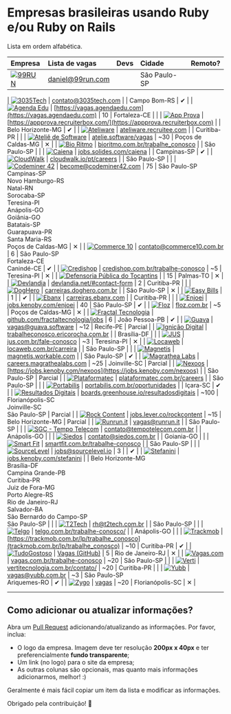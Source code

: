 # Empresas brasileiras usando Ruby e/ou Ruby on Rails

Lista em ordem alfabética.

| Empresa                                                                                                 | Lista de vagas                                                                             | Devs  | Cidade                                                                                                                                                                                         | Remoto? |
| :---                                                                                                    | :---                                                                                       | :---: | :---                                                                                                                                                                                           | :---:   |
| [![99RUN](https://s3-sa-east-1.amazonaws.com/site-maratonavirtual/Imagens/Lp_curso/logo99run.png)](https://99run.com)                                   | [daniel@99run.com](mailto:daniel@99run.com)                                        |       | São Paulo-SP 

| [![3035Tech](/companies/3035tech.png?raw=true)](https://3035tech.com)                                   | [contato@3035tech.com](mailto:contato@3035tech.com)                                        |       | Campo Bom-RS                                                                                                                                                                                   | ✔       |
| [![Agenda Edu](/companies/agendaedu.png?raw=true)](https://agendaedu.com)                               | [https://vagas.agendaedu.com](https://vagas.agendaedu.com)                                 | 10    | Fortaleza-CE                                                                                                                                                                                   |         |
| [![App Prova](/companies/appprova.png?raw=true)](http://appprova.com.br)                                | [https://appprova.recruiterbox.com/](https://appprova.recruiterbox.com)                    |       | Belo Horizonte-MG                                                                                                                                                                              | ✔       |
| [![Ateliware](/companies/ateliware.png?raw=true)](https://ateliware.com.br)                             | [ateliware.recruitee.com](https://ateliware.recruitee.com)                                 |       | Curitiba-PR                                                                                                                                                                                    |         |
| [![Ateliê de Software](/companies/atelie.png?raw=true)](https://atelie.software)                        | [atelie.software/vagas](https://atelie.software/vagas)                                     | ~30   | Poços de Caldas-MG                                                                                                                                                                             | ✕       |
| [![Bio Ritmo](/companies/bio-ritmo.png?raw=true)](https://www.bioritmo.com.br)                          | [bioritmo.com.br/trabalhe_conosco](https://www.bioritmo.com.br/trabalhe_conosco)           |       | São Paulo-SP                                                                                                                                                                                   |         |
| [![Caiena](/companies/caiena.png?raw=true)](https://www.caiena.net)                                     | [jobs.solides.com/caiena](http://jobs.solides.com/caiena)                                  |       | Campinas-SP                                                                                                                                                                                    | ✔       |
| [![CloudWalk](/companies/cloud-walk.png?raw=true)](https://www.cloudwalk.io/pt)                         | [cloudwalk.io/pt/careers](https://www.cloudwalk.io/pt/careers)                             |       | São Paulo-SP                                                                                                                                                                                   |         |
| [![Codeminer 42](/companies/codeminer.png?raw=true)](https://www.codeminer42.com)                       | [become@codeminer42.com](mailto:become@codeminer42.com)                                    | 75    | São Paulo-SP<br>Campinas-SP<br>Novo Hamburgo-RS<br>Natal-RN<br>Sorocaba-SP<br>Teresina-PI<br>Anápolis-GO<br>Goiânia-GO<br>Batatais-SP<br>Guarapuava-PR<br>Santa Maria-RS<br>Poços de Caldas-MG | ✕       |
| [![Commerce 10](/companies/commerce10.png?raw=true)](https://www.commerce10.com.br)                     | [contato@commerce10.com.br](mailto:contato@commerce10.com.br)                              | 6     | São Paulo-SP<br>Fortaleza-CE<br>Canindé-CE                                                                                                                                                     | ✔       |
| [![Credishop](/companies/credishop.png?raw=true)](http://www.credishop.com.br)                          | [credishop.com.br/trabalhe-conosco](http://www.credishop.com.br/trabalhe-conosco)          | ~5    | Teresina-PI                                                                                                                                                                                    | ✕       |
| [![Defensoria Pública do Tocantins](/companies/dpeto.png?raw=true)](http://defensoria.to.def.br)        |                                                                                            | 15    | Palmas-TO                                                                                                                                                                                      | ✕       |
| [![Devlandia](/companies/devlandia.png?raw=true)](http://devlandia.net)                                 | [devlandia.net/#contact-form](http://devlandia.net/#contact-form)                          | 2     | Curitiba-PR                                                                                                                                                                                    |         |
| [![DogHero](/companies/dog-hero.png?raw=true)](https://www.doghero.com.br)                              | [carreiras.doghero.com.br](https://carreiras.doghero.com.br)                               |       | São Paulo-SP                                                                                                                                                                                   | ✕       |
| [![Easy Bills](/companies/easy-bills.png?raw=true)](https://www.easybills.io/?locale=pt-BR)             |                                                                                            | 1     |                                                                                                                                                                                                | ✔       |
| [![Ebanx](/companies/ebanx.png?raw=true)](https://business.ebanx.com/pt-br)                             | [carreiras.ebanx.com](https://carreiras.ebanx.com)                                         |       | Curitiba-PR                                                                                                                                                                                    |         |
| [![Enjoei](/companies/enjoei.png?raw=true)](https://www.enjoei.com.br)                                  | [jobs.kenoby.com/enjoei](https://jobs.kenoby.com/enjoei)                                   | 40    | São Paulo-SP                                                                                                                                                                                   | ✔       |
| [![Floz](/companies/floz.png?raw=true)](https://floz.com.br)                                            | [floz.com.br](https://floz.com.br)                                                         | ~5    | Poços de Caldas-MG                                                                                                                                                                             | ✕       |
| [![Fractal Tecnologia](/companies/fractal.png?raw=true)](https://www.fractaltecnologia.com.br)          | [github.com/fractaltecnologia/jobs](https://github.com/fractaltecnologia/jobs)             | 6     | João Pessoa-PB                                                                                                                                                                                 | ✔       |
| [![Guava](/companies/guava.png?raw=true)](https://guava.software)                                       | [vagas@guava.software](mailto:vagas@guava.software)                                        | ~12   | Recife-PE                                                                                                                                                                                      | Parcial |
| [![Ignição Digital](/companies/ignicao-digital.png?raw=true)](https://www.ignicaodigital.com.br)        | [trabalheconosco.ericorocha.com.br](http://trabalheconosco.ericorocha.com.br)              |       | Brasília-DF                                                                                                                                                                                    |         |
| [![JUS](/companies/jus.png?raw=true)](https://www.jus.com.br)                                           | [jus.com.br/fale-conosco](http://www.jus.com.br/fale-conosco)                              | ~3    | Teresina-PI                                                                                                                                                                                    | ✕       |
| [![Locaweb](/companies/locaweb.png?raw=true)](https://www.locaweb.com.br)                               | [locaweb.com.br/carreira](https://www.locaweb.com.br/carreira)                             |       | São Paulo-SP                                                                                                                                                                                   |         |
| [![Magnetis](/companies/magnetis.png?raw=true)](https://magnetis.com.br)                                | [magnetis.workable.com](https://magnetis.workable.com)                                     |       | São Paulo-SP                                                                                                                                                                                   | ✔       |
| [![Magrathea Labs](/companies/magrathea-labs.png?raw=true)](https://www.magrathealabs.com)              | [careers.magrathealabs.com](https://careers.magrathealabs.com)                             | ~25   | Joinville-SC                                                                                                                                                                                   | Parcial |
| [![Nexoos](/companies/nexoos.png?raw=true)](https://www.nexoos.com.br)                                  | [https://jobs.kenoby.com/nexoos](https://jobs.kenoby.com/nexoos)                           |       | São Paulo-SP                                                                                                                                                                                   | Parcial |
| [![Plataformatec](/companies/plataformatec.png?raw=true)](http://plataformatec.com.br)                  | [plataformatec.com.br/careers](http://plataformatec.com.br/careers)                        |       | São Paulo-SP                                                                                                                                                                                   |         |
| [![Portabilis](/companies/portabilis.png?raw=true)](http://portabilis.com.br)                           | [portabilis.com.br/oportunidades](http://portabilis.com.br/oportunidades)                  |       | Içara-SC                                                                                                                                                                                       | ✔       |
| [![Resultados Digitais](/companies/resultadosdigitais.png?raw=true)](https://resultadosdigitais.com.br) | [boards.greenhouse.io/resultadosdigitais](https://boards.greenhouse.io/resultadosdigitais) | ~100  | Florianópolis-SC<br>Joinville-SC<br>São Paulo-SP                                                                                                                                               | Parcial |
| [![Rock Content](/companies/rockcontent.png?raw=true)](https://rockcontent.com)                         | [jobs.lever.co/rockcontent](https://jobs.lever.co/rockcontent)                             | ~15   | Belo Horizonte-MG                                                                                                                                                                              | Parcial |
| [![Runrun.it](/companies/runrun-it.png?raw=true)](https://runrun.it/pt-BR)                              | [vagas@runrun.it](mailto:vagas@runrun.it)                                                  |       | São Paulo-SP                                                                                                                                                                                   |         |
| [![SGC - Tempo Telecom](/companies/tempo-telecom.png?raw=true)](https://sgc.accelular.com.br)           | [contato@tempotelecom.com.br](mailto:contato@tempotelecom.com.br)                          |       | Anápolis-GO                                                                                                                                                                                    |         |
| [![Siedos](/companies/siedos.png?raw=true)](http://siedos.com.br)                                       | [contato@siedos.com.br](mailto:contato@siedos.com.br)                                      |       | Goiania-GO                                                                                                                                                                                     |         |
| [![Smart Fit](/companies/smart-fit.png?raw=true)](https://www.smartfit.com.br)                          | [smartfit.com.br/trabalhe-conosco](https://www.smartfit.com.br/trabalhe-conosco)           |       | São Paulo-SP                                                                                                                                                                                   |         |
| [![SourceLevel](/companies/sourcelevel.png?raw=true)](https://sourcelevel.io)                           | [jobs@sourcelevel.io](mailto:jobs@sourcelevel.io)                                          | 3     |                                                                                                                                                                                                | ✔       |
| [![Stefanini](/companies/stefanini.png?raw=true)](https://stefanini.com/pt-br)                          | [jobs.kenoby.com/stefanini](https://stefanini.com/pt-br)                                   |       | Belo Horizonte-MG<br>Brasília-DF<br>Campina Grande-PB<br>Curitiba-PR<br>Juiz de Fora-MG<br>Porto Alegre-RS<br>Rio de Janeiro-RJ<br>Salvador-BA<br>São Bernardo do Campo-SP<br>São Paulo-SP     |         |
| [![T2Tech](/companies/t2tech.png?raw=true)](https://www.t2tech.com.br)                                  | [rh@t2tech.com.br](mailto:rh@t2tech.com.br)                                                |       | São Paulo-SP                                                                                                                                                                                   |         |
| [![Telgo](/companies/telgo.png?raw=true)](https://telgo.com.br)                                         | [telgo.com.br/trabalhe-conosco/](https://telgo.com.br/trabalhe-conosco)                    |       | Anápolis-GO                                                                                                                                                                                    |         |
| [![Trackmob](/companies/trackmob.png?raw=true)](https://www.trackmob.com.br)                            | [https://trackmob.com.br/lp/trabalhe_conosco](trackmob.com.br/lp/trabalhe_conosco)         | ~10   | Curitiba-PR                                                                                                                                                                                    | ✔       |
| [![TudoGostoso](/companies/tudogostoso.png?raw=true)](https://www.tudogostoso.com.br)                   | [Vagas (GitHub)](https://github.com/tdginternet/vagas/issues)                              | 5     | Rio de Janeiro-RJ                                                                                                                                                                              | ✕       |
| [![Vagas.com](/companies/vagas.png?raw=true)](https://www.vagas.com.br)                                 | [vagas.com.br/trabalhe-conosco](https://www.vagas.com.br/trabalhe-conosco)                 | ~20   | São Paulo-SP                                                                                                                                                                                   |         |
| [![Verti](/companies/verti.png?raw=true)](https://www.vertitecnologia.com.br)                           | [vertitecnologia.com.br/contato/](http://vertitecnologia.com.br/contato)                   | ~20   | Curitiba-PR                                                                                                                                                                                    |         |
| [![Yubb](/companies/yubb.png?raw=true)](https://yubb.com.br)                                            | [vagas@yubb.com.br](mailto:vagas@yubb.com.br)                                              | ~3    | São Paulo-SP<br>Ariquemes-RO                                                                                                                                                                   | ✔       |
| [![Zygo](/companies/zygo.png?raw=true)](https://www.zygotecnologia.com)                                 | [vagas](https://jobs.kenoby.com/zygo)                                                      | ~20   | Florianópolis-SC                                                                                                                                                                               | ✕       |

---

## Como adicionar ou atualizar informações?

Abra um [Pull Request](https://github.com/lucascaton/empresas-brasileiras-usando-ruby/pulls)
adicionando/atualizando as informações. Por favor, inclua:

* O logo da empresa. Imagem deve ter resolução **200px x 40px** e ter preferencialmente **fundo transparente**;
* Um link (no logo) para o site da empresa;
* As outras colunas são opcionais, mas quanto mais informações adicionarmos, melhor! :)

Geralmente é mais fácil copiar um item da lista e modificar as informações.

Obrigado pela contribuição! 👊

